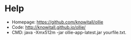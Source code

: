 # Help

- Homepage: https://github.com/knowitall/ollie
- Code: http://knowitall.github.io/ollie/
- CMD: java -Xmx512m -jar ollie-app-latest.jar yourfile.txt.